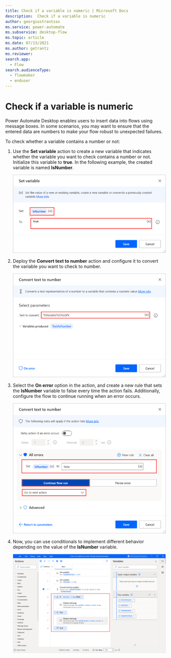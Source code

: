 ```yaml
---
title: Check if a variable is numeric | Microsoft Docs
description:  Check if a variable is numeric	
author: georgiostrantzas
ms.service: power-automate
ms.subservice: desktop-flow
ms.topic: article
ms.date: 07/13/2021
ms.author: getrantz
ms.reviewer:
search.app: 
  - Flow
search.audienceType: 
  - flowmaker
  - enduser
---
```


#  Check if a variable is numeric

Power Automate Desktop enables users to insert data into flows using message boxes. In some scenarios, you may want to ensure that the entered data are numbers to make your flow robust to unexpected failures.

To check whether a variable contains a number or not:

1. Use the **Set variable** action to create a new variable that indicates whether the variable you want to check contains a number or not. Initialize this variable to **true**. In the following example, the created variable is named **IsNumber**.

    ![The configured Set variable action.](media/check-if-variable-numeric/set-variable-action.png)

1. Deploy the **Convert text to number** action and configure it to convert the variable you want to check to number.

    ![The configured Convert text to number action.](media/check-if-variable-numeric/convert-text-number-action.png)

1. Select the **On error** option in the action, and create a new rule that sets the **IsNumber** variable to false every time the action fails. Additionally, configure the flow to continue running when an error occurs.

    ![The on error configuration of the Convert text to number action.](media/check-if-variable-numeric/convert-text-number-action-on-error.png)

1. Now, you can use conditionals to implement different behavior depending on the value of the **IsNumber** variable.

    ![An if - else block that checks the value of the IsNumber variable.](media/check-if-variable-numeric/conditionals.png)